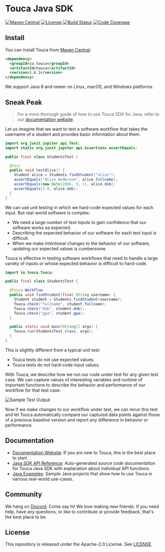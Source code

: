 # Touca Java SDK

[![Maven Central](https://img.shields.io/maven-central/v/io.touca/touca?color=blue)](https://search.maven.org/artifact/io.touca/touca)
[![License](https://img.shields.io/static/v1?label=license&message=Apache-2.0&color=blue)](https://github.com/trytouca/trytouca/blob/main/sdk/java/LICENSE)
[![Build Status](https://img.shields.io/github/actions/workflow/status/trytouca/trytouca/build.yml?branch=main)](https://github.com/trytouca/trytouca/actions/workflows/build.yml?query=branch:main+event:push)
[![Code Coverage](https://img.shields.io/codecov/c/github/trytouca/trytouca)](https://app.codecov.io/gh/trytouca/trytouca)

## Install

You can install Touca from
[Maven Central](https://search.maven.org/artifact/io.touca/touca):

```xml
<dependency>
  <groupId>io.touca</groupId>
  <artifactId>touca</artifactId>
  <version>1.6.1</version>
</dependency>
```

We support Java 8 and newer on Linux, macOS, and Windows platforms.

## Sneak Peak

> For a more thorough guide of how to use Touca SDK for Java, refer to our
> [documentation website](https://touca.io/docs).

Let us imagine that we want to test a software workflow that takes the username
of a student and provides basic information about them.

```java
import org.junit.jupiter.api.Test;
import static org.junit.jupiter.api.Assertions.assertEquals;

public final class StudentsTest {

  @Test
  public void testAlice() {
    Student alice = Students.findStudent("alice");
    assertEquals("Alice Anderson", alice.fullname);
    assertEquals(new Date(2006, 3, 1), alice.dob);
    assertEquals(3.9, alice.dob);
  }
}
```

We can use unit testing in which we hard-code expected values for each input.
But real-world software is complex:

- We need a large number of test inputs to gain confidence that our software
  works as expected.
- Describing the expected behavior of our software for each test input is
  difficult.
- When we make intentional changes to the behavior of our software, updating our
  expected values is cumbersome.

Touca is effective in testing software workflows that need to handle a large
variety of inputs or whose expected behavior is difficult to hard-code.

```java
import io.touca.Touca;

public final class StudentsTest {

  @Touca.Workflow
  public void findStudent(final String username) {
    Student student = Students.findStudent(username);
    Touca.check("fullname", student.fullname);
    Touca.check("dob", student.dob);
    Touca.check("gpa", student.gpa);
  }

  public static void main(String[] args) {
    Touca.run(StudentsTest.class, args);
  }
}
```

This is slightly different from a typical unit test:

- Touca tests do not use expected values.
- Touca tests do not hard-code input values.

With Touca, we describe how we run our code under test for any given test case.
We can capture values of interesting variables and runtime of important
functions to describe the behavior and performance of our workflow for that test
case.

![Sample Test Output](https://touca.io/docs/external/assets/touca-run-java.dark.gif)

Now if we make changes to our workflow under test, we can rerun this test and
let Touca automatically compare our captured data points against those of a
previous baseline version and report any difference in behavior or performance.

## Documentation

- [Documentation Website](https://touca.io/docs/basics/): If you are new to
  Touca, this is the best place to start.
- [Java SDK API Reference](https://touca.io/docs/external/sdk/java/index.html):
  Auto-generated source code documentation for Touca Java SDK with explanation
  about individual API functions.
- [Java Examples](https://github.com/trytouca/trytouca/tree/main/examples/java):
  Sample Java projects that show how to use Touca in various real-world
  use-cases.

## Community

We hang on [Discord](https://touca.io/discord). Come say hi! We love making new
friends. If you need help, have any questions, or like to contribute or provide
feedback, that's the best place to be.

## License

This repository is released under the Apache-2.0 License. See
[LICENSE](https://github.com/trytouca/trytouca/blob/main/sdk/java/LICENSE).
